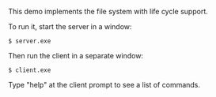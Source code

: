 This demo implements the file system with life cycle support.

To run it, start the server in a window:
```
$ server.exe
```
Then run the client in a separate window:
```
$ client.exe
```
Type "help" at the client prompt to see a list of commands.
